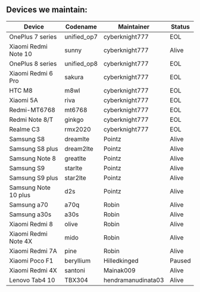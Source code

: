 ## Devices we maintain:

| Device               | Codename    | Maintainer         | Status   |
| -------------------- | ----------- | ---------------    | -----    |
| OnePlus 7 series     | unified_op7 | cyberknight777     | EOL      |
| Xiaomi Redmi Note 10 | sunny       | cyberknight777     | Alive    |
| OnePlus 8 series     | unified_op8 | cyberknight777     | EOL      |
| Xiaomi Redmi 6 Pro   | sakura      | cyberknight777     | EOL      |
| HTC M8               | m8wl        | cyberknight777     | EOL      |
| Xiaomi 5A            | riva        | cyberknight777     | EOL      |
| Redmi-MT6768         | mt6768      | cyberknight777     | EOL      |
| Redmi Note 8/T       | ginkgo      | cyberknight777     | EOL      |
| Realme C3            | rmx2020     | cyberknight777     | EOL      |
| Samsung S8           | dreamlte    | Pointz             | Alive    |
| Samsung S8 plus      | dream2lte   | Pointz             | Alive    |
| Samsung Note 8       | greatlte    | Pointz             | Alive    |
| Samsung S9           | starlte     | Pointz             | Alive    |
| Samsung S9 plus      | star2lte    | Pointz             | Alive    |
| Samsung Note 10 plus | d2s         | Pointz             | Alive    |
| Samsung a70          | a70q        | Robin              | Alive    |
| Samsung a30s         | a30s        | Robin              | Alive    |
| Xiaomi Redmi 8       | olive       | Robin              | Alive    |
| Xiaomi Redmi Note 4X | mido        | Robin              | Alive    |
| Xiaomi Redmi 7A      | pine        | Robin              | Alive    |
| Xiaomi Poco F1       | beryllium   | Hilledkinged       | Paused   |
| Xiaomi Redmi 4X      | santoni     | Mainak009          | Alive    |
| Lenovo Tab4 10       | TBX304      | hendramanudinata03 | Alive    |
